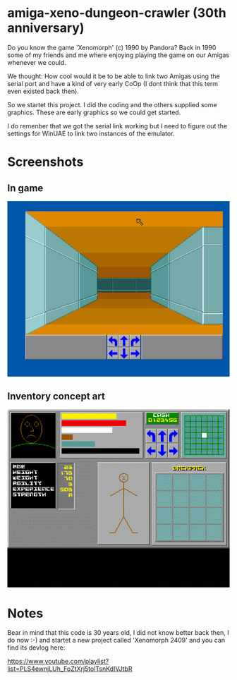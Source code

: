 # amiga-xeno-dungeon-crawler (30th anniversary)

Do you know the game 'Xenomorph' (c) 1990 by Pandora? Back in 1990 some of my friends and me where enjoying playing the game on our Amigas whenever we could.

We thought: How cool would it be to be able to link two Amigas using the serial port and have a kind of very early CoOp (I dont think that this term even existed back then).

So we startet this project. I did the coding and the others supplied some graphics. These are early graphics so we could get started. 

I do remenber that we got the serial link working but I need to figure out the settings for WinUAE to link two instances of the emulator.


# Screenshots

## In game

![Screenshot](https://github.com/LutzGrosshennig/amiga-xeno-dungeon-crawler/blob/main/images/ScreenShot.png)

## Inventory concept art

![Screenshot](https://github.com/LutzGrosshennig/amiga-xeno-dungeon-crawler/blob/main/images/Inventory.gif)

# Notes

Bear in mind that this code is 30 years old, I did not know better back then, I do now :-) and startet a new project called 'Xenomorph 2409' and you can find its devlog here:

https://www.youtube.com/playlist?list=PLS4ewnjLUh_FoZtXrj5tolTsnKdIVJtbR
